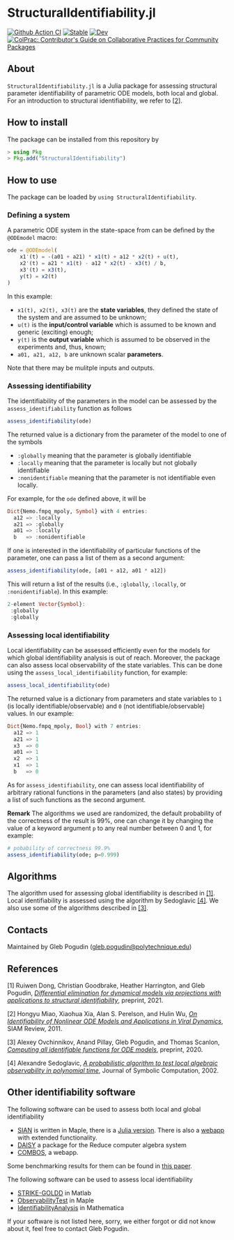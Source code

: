 # StructuralIdentifiability.jl

[![Github Action CI](https://github.com/SciML/StructuralIdentifiability.jl/workflows/Tests/badge.svg)](https://github.com/SciML/StructuralIdentifiability.jl/actions)
[![Stable](https://img.shields.io/badge/docs-stable-blue.svg)](http://si.sciml.ai/stable/)
[![Dev](https://img.shields.io/badge/docs-dev-blue.svg)](http://si.sciml.ai/dev/)
[![ColPrac: Contributor's Guide on Collaborative Practices for Community Packages](https://img.shields.io/badge/ColPrac-Contributor's%20Guide-blueviolet)](https://github.com/SciML/ColPrac)

## About


`StructuralIdentifiability.jl` is a Julia package for assessing structural parameter identifiability of parametric ODE models, both local and global.
For an introduction to structural identifiability, we refer to [[2]](#review).

## How to install

The package can be installed from this repository by
```julia
> using Pkg
> Pkg.add("StructuralIdentifiability")
```

## How to use

The package can be loaded by `using StructuralIdentifiability`.

### Defining a system

A parametric ODE system in the state-space from can be defined by the `@ODEmodel` macro:
```julia
ode = @ODEmodel(
    x1'(t) = -(a01 + a21) * x1(t) + a12 * x2(t) + u(t),
    x2'(t) = a21 * x1(t) - a12 * x2(t) - x3(t) / b,
    x3'(t) = x3(t),
    y(t) = x2(t)
)
```
In this example:

* `x1(t), x2(t), x3(t)` are the **state variables**, they defined the state of the system and are assumed to be unknown;
* `u(t)` is the **input/control variable** which is assumed to be known and generic (exciting) enough;
* `y(t)` is the **output variable** which is assumed to be observed in the experiments and, thus, known;
* `a01, a21, a12, b` are unknown scalar **parameters**.

Note that there may be mulitple inputs and outputs.

### Assessing identifiability

The identifiability of the parameters in the model can be assessed by the `assess_identifiability` function as follows
```julia
assess_identifiability(ode)
```
The returned value is a dictionary from the parameter of the model to one of the symbols 

* `:globally` meaning that the parameter is globally identifiable
* `:locally` meaning that the parameter is locally but not globally identifiable
* `:nonidentifiable` meaning that the parameter is not identifiable even locally.

For example, for the `ode` defined above, it will be
```julia
Dict{Nemo.fmpq_mpoly, Symbol} with 4 entries:
  a12 => :locally
  a21 => :globally
  a01 => :locally
  b   => :nonidentifiable
```

If one is interested in the identifiability of particular functions of the parameter, one can pass a list of them as a second argument:
```julia
assess_identifiability(ode, [a01 + a12, a01 * a12])
```
This will return a list of the results (i.e., `:globally`, `:locally`, or `:nonidentifiable`). In this example:
```julia
2-element Vector{Symbol}:
 :globally
 :globally
```

### Assessing local identifiability

Local identifiability can be assessed efficiently even for the models for which global identifiability analysis is out of reach. Moreover, the package can also assess local observability of the state variables. This can be done using the `assess_local_identifiability` function, for example:
```julia
assess_local_identifiability(ode)
```
The returned value is a dictionary from parameters and state variables to `1` (is locally identifiable/observable) and `0` (not identifiable/observable) values. In our example:
```julia
Dict{Nemo.fmpq_mpoly, Bool} with 7 entries:
  a12 => 1
  a21 => 1
  x3  => 0
  a01 => 1
  x2  => 1
  x1  => 1
  b   => 0
```

As for `assess_identifiability`, one can assess local identifiability of arbitrary rational functions in the parameters (and also states) by providing a list of such functions as the second argument.

**Remark** The algorithms we used are randomized, the default probability of the correctness of the result is 99%, one can change it by changing the value of a keyword argument `p` to any real number between 0 and 1, for example:
```julia
# pobability of correctness 99.9%
assess_identifiability(ode; p=0.999)
```

## Algorithms

The algorithm used for assessing global identifiability is described in [[1]](#global). 
Local identifiability is assessed using the algorithm by Sedoglavic [[4]](#local).
We also use some of the algorithms described in [[3]](#allident).

## Contacts

Maintained by Gleb Pogudin (<gleb.pogudin@polytechnique.edu>)

## References

<a id="global">[1]</a> 
Ruiwen Dong, Christian Goodbrake, Heather Harrington, and Gleb Pogudin,
[*Differential elimination for dynamical models via projections with applications to structural identifiability*](https://arxiv.org/abs/2111.00991),
preprint, 2021.

<a id="review">[2]</a> 
Hongyu Miao, Xiaohua Xia, Alan S. Perelson, and Hulin Wu,
[*On Identifiability of Nonlinear ODE Models and Applications in Viral Dynamics*](https://doi.org/10.1137/090757009),
SIAM Review, 2011.

<a id="allident">[3]</a> 
Alexey Ovchinnikov, Anand Pillay, Gleb Pogudin, and Thomas Scanlon,
[*Computing all identifiable functions for ODE models*](https://arxiv.org/abs/2004.07774),
preprint, 2020.

<a id="local">[4]</a> 
Alexandre Sedoglavic,
[*A probabilistic algorithm to test local algebraic observability in polynomial time*](https://doi.org/10.1006/jsco.2002.0532),
Journal of Symbolic Computation, 2002.

## Other identifiability software

The following software can be used to assess both local and global identifiability

* [SIAN](https://github.com/pogudingleb/SIAN) is written in Maple, there is a [Julia version](https://github.com/alexeyovchinnikov/SIAN-Julia). There is also a [webapp](https://maple.cloud/app/6509768948056064) with extended functionality.
* [DAISY](https://daisy.dei.unipd.it/) a package for the Reduce computer algebra system
* [COMBOS](http://biocyb1.cs.ucla.edu/combos/), a webapp.

Some benchmarking results for them can be found in [this paper](https://doi.org/10.1093/bioinformatics/bty1069).

The following software can be used to assess local identifiability

* [STRIKE-GOLDD](https://sites.google.com/site/strikegolddtoolbox/) in Matlab
* [ObservabilityTest](https://github.com/sedoglavic/ObservabilityTest/) in Maple
* [IdentifiabilityAnalysis](http://www.fcc.chalmers.se/software/other-software/identifiabilityanalysis/) in Mathematica

If your software is not listed here, sorry, we either forgot or did not know about it, feel free to contact Gleb Pogudin.
